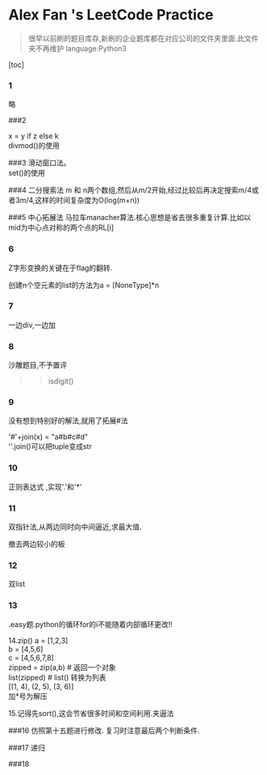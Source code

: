 # Alex Fan 's LeetCode Practice
> 很早以前刷的题目库存,新刷的企业题库都在对应公司的文件夹里面.此文件夹不再维护
> language:Python3

[toc]
### 1

略

###2

x = y if z else k    
divmod()的使用

###3
滑动窗口法。  
set()的使用

###4
二分搜索法 m 和 n两个数组,然后从m/2开始,经过比较后再决定搜索m/4或者3m/4,这样的时间复杂度为O(log(m+n))

###5
中心拓展法 马拉车manacher算法.核心思想是省去很多重复计算.比如以mid为中心点对称的两个点的RL[i]

### 6

Z字形变换的关键在于flag的翻转.

创建n个空元素的list的方法为a = [NoneType]*n

### 7

一边div,一边加

### 8

沙雕题目,不予置评

>
>>isdigit()

### 9

没有想到特别好的解法,就用了拓展#法

'#'+join(x) = "a#b#c#d"   
''.join()可以把tuple变成str

### 10

正则表达式 ,实现'.'和'*'

### 11

双指针法,从两边同时向中间逼近,求最大值.

撤去两边较小的板

### 12

双list

### 13

.easy题.python的循环for的i不能随着内部循环更改!!

14.zip()
a = [1,2,3]  
b = [4,5,6]  
c = [4,5,6,7,8]  
zipped = zip(a,b)     # 返回一个对象  
list(zipped)  # list() 转换为列表  
[(1, 4), (2, 5), (3, 6)]  
加*号为解压

15.记得先sort(),这会节省很多时间和空间利用.夹逼法

###16
仿照第十五题进行修改. 
复习时注意最后两个判断条件.

###17
递归

###18